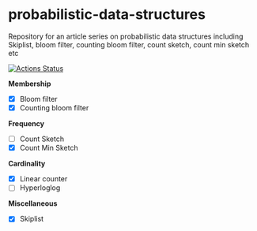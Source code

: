 # probabilistic-data-structures
Repository for an article series on probabilistic data structures including Skiplist, bloom filter, counting bloom filter, count sketch, count min sketch etc 

[![Actions Status](https://github.com/SarthakMakhija/probabilistic-data-structures/workflows/ProbabilisticDataStructures/badge.svg)](https://github.com/SarthakMakhija/probabilistic-data-structures/actions)

**Membership**
- [X] Bloom filter
- [X] Counting bloom filter

**Frequency**
- [ ] Count Sketch
- [X] Count Min Sketch

**Cardinality**
- [X] Linear counter
- [ ] Hyperloglog

**Miscellaneous**
- [X] Skiplist
